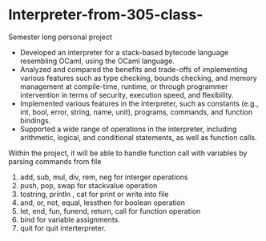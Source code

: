 # Interpreter-from-305-class-
Semester long personal project
<br>
* Developed an interpreter for a stack-based bytecode language resembling OCaml, using the OCaml language.
* Analyzed and compared the benefits and trade-offs of implementing various features such as type checking, bounds checking, and memory management at compile-time, runtime, or through programmer intervention in terms of security, execution speed, and flexibility.
* Implemented various features in the interpreter, such as constants (e.g., int, bool, error, string, name, unit), programs, commands, and function bindings.
* Supported a wide range of operations in the interpreter, including arithmetic, logical, and conditional statements, as well as function calls.


Within the project, 
it will be able to handle function call with variables by parsing commands from file 
1. add, sub, mul, div, rem, neg for interger operations
2. push, pop, swap for stackvalue operation
3. tostring, println , cat for print or write into file
4. and, or, not, equal, lessthen for boolean operation
5. let, end, fun, funend, return, call for function operation
6. bind for variable assignments. 
7. quit for quit interterpreter.
